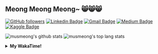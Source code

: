 ## Meong Meong Meong~ 😸😸😸

[![GitHub followers](https://img.shields.io/github/followers/musmeong?label=Follow&style=social)](https://github.com/musmeong/?tab=follow) [![Linkedin Badge](https://img.shields.io/badge/-Muhamad%20Mustain-blue?style=flat-square&logo=Linkedin&logoColor=white&link=https://www.linkedin.com/in/muhamad-mustain/)](https://www.linkedin.com/in/muhamad-mustain/) [![Gmail Badge](https://img.shields.io/badge/-muhmd.mustain@gmail.com-c14438?style=flat-square&logo=Gmail&logoColor=white&link=mailto:muhmd.mustain@gmail.com)](mailto:muhmd.mustain@gmail.com) [![Medium Badge](https://img.shields.io/badge/musmeong-12100E?style=flat-square&logo=medium&logoColor=white&link=https://www.medium.com/musmeong)](https://www.medium.com/musmeong) [![Kaggle Badge](https://img.shields.io/badge/-musmeong-20BEFF?style=flat-square&logo=Kaggle&logoColor=white&link=https://www.kaggle.com/musmeong)](https://www.kaggle.com/musmeong)

![musmeong's github stats](https://github-readme-stats.vercel.app/api?username=musmeong&show_icons=true&theme=tokyonight) 
![musmeong's top lang stats](https://github-readme-stats.vercel.app/api/top-langs/?username=musmeong&show_icons=true&theme=tokyonight&layout=compact&langs_count=10)

<details>
  <summary><b>My WakaTime!</b></summary>
  <br>
  
  <!--START_SECTION:waka-->
![Lines of code](https://img.shields.io/badge/From%20Hello%20World%20I%27ve%20Written-55057%20lines%20of%20code-blue)

**I'm an Early 🐤** 

```text
🌞 Morning    3 commits      █░░░░░░░░░░░░░░░░░░░░░░░░   3.75% 
🌆 Daytime    43 commits     █████████████░░░░░░░░░░░░   53.75% 
🌃 Evening    19 commits     ██████░░░░░░░░░░░░░░░░░░░   23.75% 
🌙 Night      15 commits     ████░░░░░░░░░░░░░░░░░░░░░   18.75%

```
📅 **I'm Most Productive on Saturday** 

```text
Monday       8 commits      ██░░░░░░░░░░░░░░░░░░░░░░░   10.0% 
Tuesday      6 commits      ██░░░░░░░░░░░░░░░░░░░░░░░   7.5% 
Wednesday    5 commits      █░░░░░░░░░░░░░░░░░░░░░░░░   6.25% 
Thursday     4 commits      █░░░░░░░░░░░░░░░░░░░░░░░░   5.0% 
Friday       18 commits     █████░░░░░░░░░░░░░░░░░░░░   22.5% 
Saturday     20 commits     ██████░░░░░░░░░░░░░░░░░░░   25.0% 
Sunday       19 commits     ██████░░░░░░░░░░░░░░░░░░░   23.75%

```


📊 **This Week I Spent My Time On** 

```text
⌚︎ Time Zone: Asia/Jakarta

💬 Programming Languages: 
Other                    50 mins             ██████████████████████░░░   91.12% 
CSV                      4 mins              ██░░░░░░░░░░░░░░░░░░░░░░░   8.88%

🔥 Editors: 
Excel                    55 mins             █████████████████████████   100.0%

💻 Operating System: 
Windows                  55 mins             █████████████████████████   100.0%

```

**I Mostly Code in Jupyter Notebook** 

```text
Jupyter Notebook         7 repos             ████████████████░░░░░░░░░   63.64% 
Python                   2 repos             ████░░░░░░░░░░░░░░░░░░░░░   18.18% 
JavaScript               1 repo              ██░░░░░░░░░░░░░░░░░░░░░░░   9.09% 
Kotlin                   1 repo              ██░░░░░░░░░░░░░░░░░░░░░░░   9.09%

```



 Last Updated on 14/07/2021
<!--END_SECTION:waka-->
</details>
